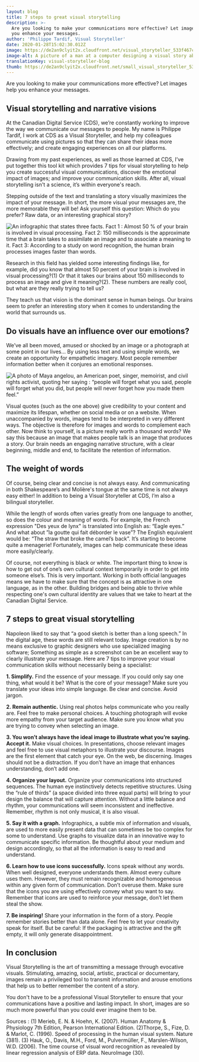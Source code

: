 ```yaml
---
layout: blog
title: 7 steps to great visual storytelling
description: >-
  Are you looking to make your communications more effective? Let images help
  you enhance your messages.
author: 'Philippe Tardif, Visual Storyteller'
date: 2020-01-28T15:02:30.012Z
image: https://de2an9clyit2x.cloudfront.net/visual_storyteller_533f467c76.jpg
image-alt: A picture of a man at a computer designing a visual story about outer space.
translationKey: visual-storyteller-blog
thumb: https://de2an9clyit2x.cloudfront.net/small_visual_storyteller_533f467c76.jpg
---
```

Are you looking to make your communications more effective? Let images help you enhance your messages.

## Visual storytelling and narrative visions

At the Canadian Digital Service (CDS), we’re constantly working to improve the way we communicate our messages to people. My name is Philippe Tardif, I work at CDS as a Visual Storyteller, and  help my colleagues communicate using pictures so that they can share their ideas more effectively; and create engaging experiences on all our platforms.

Drawing from my past experiences, as well as those learned at CDS, I’ve put together this tool kit which provides 7 tips for visual storytelling to help you create successful visual communications, discover the emotional impact of images; and improve your communication skills. After all, visual storytelling isn't a science, it’s within everyone's reach.

Stepping outside of the text and translating a story visually maximizes the impact of your message. In short, the more visual your messages are, the more memorable they will be! Ask yourself this question: Which do you prefer? Raw data, or an interesting graphical story?

![An infographic that states three facts. Fact 1 : Almost 50 % of your brain is involved in visual processing. Fact 2: 150 milliseconds is the approximate time that a brain takes to assimilate an image and to associate a meaning to it. Fact 3: According to a study on word recognition, the human brain processes images faster than words.](https://de2an9clyit2x.cloudfront.net/visual_storyteller_infographic_6b3259fbc5.jpeg)

Research in this field has yielded some interesting findings like, for example, did you know that almost 50 percent of your brain is involved in visual processing?(1) Or that it takes our brains about 150 milliseconds to process an image and give it meaning?(2). These numbers are really cool, but what are they really trying to tell us?

They teach us that vision is the dominant sense in human beings. Our brains seem to prefer an interesting story when it comes to understanding the world that surrounds us.

## Do visuals have an influence over our emotions?

We’ve all been moved, amused or shocked by an image or a photograph at some point in our lives… By using less text and using simple words, we create an opportunity for empathetic imagery. Most people remember information better when it conjures an emotional responses.

![A photo of Maya angelou, an American poet, singer, memoirist, and civil rights activist, quoting her saying : “people will forget what you said, people will forget what you did, but people will never forget how you made them feel.”](https://de2an9clyit2x.cloudfront.net/maya_angelou_quote_b720ba2d4b.jpeg)

Visual quotes (such as the one above) give credibility to your content and maximize its lifespan, whether on social media or on a website. When unaccompanied by words, images tend to be interpreted in very different ways. The objective is therefore for images and words to complement each other. Now think to yourself,  is a picture really worth a thousand words? We say this because an image that makes people talk is an image that produces a story. Our brain needs an engaging narrative structure, with a clear beginning, middle and end, to facilitate the retention of information.

## The weight of words

Of course, being clear and concise is not always easy. And communicating in both Shakespeare’s and Molière's tongue at the same time is not always easy either! In addition to being a Visual Storyteller at CDS, I’m also a bilingual storyteller.

While the length of words often varies greatly from one language to another, so does the colour and meaning of words. For example, the French expression "Des yeux de lynx" is translated into English as: “Eagle eyes.” And what about ”la goutte qui fait déborder le vase”? The English equivalent would be: “The straw that broke the camel’s back”. It’s starting to become quite a menagerie! Fortunately, images can help communicate these ideas more easily/clearly.

Of course, not everything is black or white. The important thing to know is how to get out
of one’s own cultural context temporarily in order to get into someone else’s. This is very important. Working in both official languages means we have to make sure that the concept is as attractive in one language, as in the other. Building bridges and being able to thrive while respecting one's own cultural identity are values that we take to heart at the Canadian Digital Service.

## 7 steps to great visual storytelling

Napoleon liked to say that “a good sketch is better than a long speech.” In the digital age, these words are still relevant today. Image creation is by no means exclusive to graphic designers who use specialized imaging software; Something as simple as a screenshot can be an excellent way to clearly illustrate your message. Here are 7 tips to improve your visual communication skills without necessarily being a specialist:

**1. Simplify.**
Find the essence of your message. If you could only say one thing, what would it be? What is the core of your message? Make sure you translate your ideas into simple language. Be clear and concise. Avoid jargon.

**2. Remain authentic.**
Using real photos helps communicate who you really are. Feel free to make personal choices. A touching photograph will evoke more empathy from your target audience. Make sure you know what you are trying to convey when selecting an image.

**3. You won’t always have the ideal image to illustrate what you’re saying. Accept it.**
Make visual choices. In presentations, choose relevant images and feel free to use visual metaphors to illustrate your discourse. Images are the first element that catch your eye. On the web, be discerning. Images should not be a distraction. If you don’t have an image that enhances understanding, don’t add one.

**4. Organize your layout.**
Organize your communications into structured sequences. The human eye instinctively detects repetitive structures. Using the “rule of thirds” (a space divided into three equal parts) will bring to your design the balance that will capture attention. Without a little balance and rhythm, your communications will seem inconsistent and ineffective. Remember, rhythm is not only musical, it is also visual.

**5. Say it with a graph.**
Infographics, a subtle mix of information and visuals, are used to more easily present data that can sometimes be too complex for some to understand. Use graphs to visualize data in an innovative way to communicate specific information.
Be thoughtful about your medium and design accordingly, so that all the information is easy to read and understand.

**6. Learn how to use icons successfully.**
Icons speak without any words. When well designed, everyone understands them. Almost every culture uses them. However, they must remain recognizable and homogeneous within any given form of communication. Don’t overuse them. Make sure that the icons you are using effectively convey what you want to say. Remember that icons are used to reinforce your message, don’t let them steal the show.

**7. Be inspiring!**
Share your information in the form of a story. People remember stories better than data alone. Feel free to let your creativity speak for itself. But be careful: If the packaging is attractive and the gift empty, it will only generate disappointment.

## In conclusion

Visual Storytelling is the art of transmitting a message through evocative visuals. Stimulating, amazing, social, artistic, practical or documentary, images remain a privileged tool to transmit information and arouse emotions that help us to better remember the content of a story.

You don't have to be a professional Visual Storyteller to ensure that your communications have a positive and lasting impact. In short, images are so much more powerful than you could ever imagine them to be.

Sources : (1) Merieb, E. N. & Hoehn, K. (2007). Human Anatomy & Physiology 7th Edition, Pearson International Edition. (2)Thorpe, S., Fize, D. & Marlot, C. (1996). Speed of processing in the human visual system. Nature (381). (3) Hauk, O., Davis, M.H., Ford, M., Pulvermüller, F., Marslen-Wilson, W.D. (2006). The time course of visual word recognition as revealed by linear regression analysis of ERP data. NeuroImage (30).



